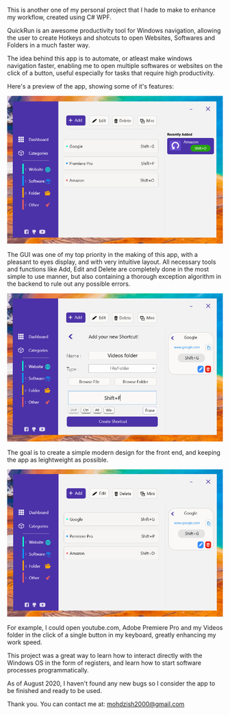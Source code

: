 This is another one of my personal project that I hade to make to enhance my workflow, created using C# WPF.

QuickRun is an awesome productivity tool for Windows navigation, allowing the user to create Hotkeys and shotcuts to open Websites, Softwares and Folders in a much faster way.

The idea behind this app is to automate, or atleast make windows navigation faster, enabling me to open multiple softwares or websites on the click of a button, useful especially
for tasks that require high productivity.

Here's a preview of the app, showing some of it's features:

<img src="Images/Capture.PNG" width="650">

The GUI was one of my top priority in the making of this app, with a pleasant to eyes display, and with very intuitive layout.
All necessary tools and functions like Add, Edit and Delete are completely done in the most simple to use manner, but also containing a thorough exception algorithm
in the backend to rule out any possible errors.

<img src="Images/1.PNG" width="650">

The goal is to create a simple modern design for the front end, and keeping the app as leightweight as possible.

<img src="Images/2.PNG" width="650">

For example, I could open youtube.com, Adobe Premiere Pro and my Videos folder in the click of a single button in my keyboard, greatly enhancing my work speed.

This project was a great way to learn how to interact directly with the Windows OS in the form of registers, and learn how to start software processes programmatically.

As of August 2020, I haven't found any new bugs so I consider the app to be finished and ready to be used.

Thank you. You can contact me at: mohdzish2000@gmail.com

